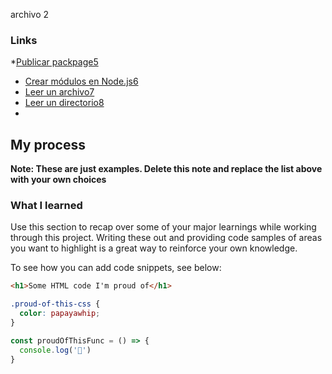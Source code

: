 archivo 2


### Links

*[Publicar packpage5](https://docs.npmjs.com/getting-started/publishingfdfsdf)
* [Crear módulos en Node.js6](https://docs.npmjs.com/getting-started/publishing-npm-packages)
* [Leer un archivo7](https://nodejs.org/api/fs.html#fs_fs_readfile_path_options_callback)
* [Leer un directorio8](https://nodejs.org/api/fs.html#fs_fs_readdir_path_options_callback)
* 
## My process

**Note: These are just examples. Delete this note and replace the list above with your own choices**

### What I learned

Use this section to recap over some of your major learnings while working through this project. Writing these out and providing code samples of areas you want to highlight is a great way to reinforce your own knowledge.

To see how you can add code snippets, see below:

```html
<h1>Some HTML code I'm proud of</h1>
```
```css
.proud-of-this-css {
  color: papayawhip;
}
```
```js
const proudOfThisFunc = () => {
  console.log('🎉')
}
```
